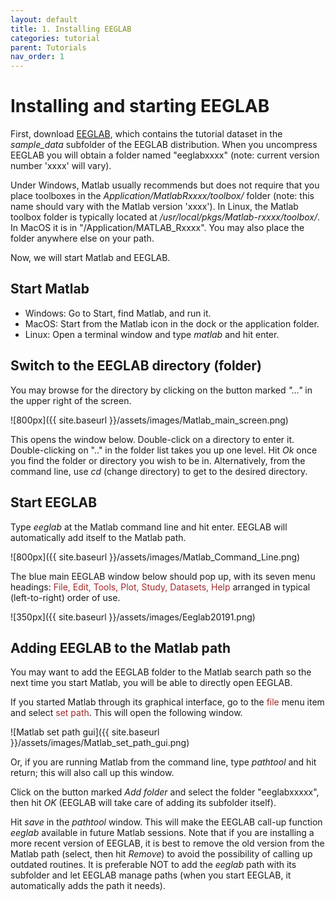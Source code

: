 ```yaml
---
layout: default
title: 1. Installing EEGLAB
categories: tutorial
parent: Tutorials
nav_order: 1
---
```

Installing and starting EEGLAB
================

First, download [EEGLAB](http://sccn.ucsd.edu/eeglab/install.html),
which contains the tutorial dataset in the _sample_data_ subfolder of the EEGLAB distribution.
When you uncompress EEGLAB you will obtain a folder named "eeglabxxxx"
(note: current version number 'xxxx' will vary).

Under Windows, Matlab
usually recommends but does not require that you place toolboxes
in the *Application/MatlabRxxxx/toolbox/* folder (note: this name should
vary with the Matlab version 'xxxx'). In Linux, the Matlab toolbox
folder is typically located at */usr/local/pkgs/Matlab-rxxxx/toolbox/*. In MacOS it is in "/Application/MATLAB_Rxxxx". You may also place the folder anywhere else on your path.

Now, we will start Matlab and EEGLAB.

Start Matlab
------

- Windows: Go to Start, find Matlab, and run it.
- MacOS: Start from the Matlab icon in the dock or the
    application folder.
- Linux: Open a terminal window and type *matlab* and hit enter.

Switch to the EEGLAB directory (folder)
------

You may browse for the directory by clicking on the button marked *"…"* in the upper right of the screen.


![800px]({{ site.baseurl }}/assets/images/Matlab_main_screen.png)


 This opens the window below. Double-click on a directory to enter it.
 Double-clicking on ".." in the folder list takes you up one level. Hit
 *Ok* once you find the folder or directory you wish to be in.
 Alternatively, from the command line, use *cd* (change directory) to
 get to the desired directory.

Start EEGLAB
------

Type *eeglab* at the Matlab command line and hit enter. EEGLAB will
automatically add itself to the Matlab path.


![800px]({{ site.baseurl }}/assets/images/Matlab_Command_Line.png)


 The blue main EEGLAB window below should pop up,  with its seven menu
 headings: <span style= "color:brown">File, Edit, Tools, Plot, Study, Datasets, Help </span> arranged in typical (left-to-right) order of use.

![350px]({{ site.baseurl }}/assets/images/Eeglab20191.png)


Adding EEGLAB to the Matlab path
------

You may want to add the EEGLAB folder to the Matlab search path so the
next time you start Matlab, you will be able to directly open EEGLAB.

If you started Matlab through its graphical interface, go to the
<span style="color: brown">file</span> menu item and select <font color=brown>set
path</font>. This will open the following window.


![Matlab set path gui]({{ site.baseurl }}/assets/images/Matlab_set_path_gui.png)

Or, if you are running Matlab from the command line, type *pathtool*
and hit return; this will also call up this window.

Click on the button marked *Add folder* and select the folder
"eeglabxxxxx", then hit *OK* (EEGLAB will take care of adding its
subfolder itself).

Hit *save* in the *pathtool* window. This will make the EEGLAB call-up
function *eeglab* available in future Matlab sessions. Note that if
you are installing a more recent version of EEGLAB, it is best to
remove the old version from the Matlab path (select, then hit
*Remove*) to avoid the possibility of calling up outdated routines. It
is preferable NOT to add the *eeglab* path with its subfolder and let
EEGLAB manage paths (when you start EEGLAB, it automatically adds
the path it needs).
